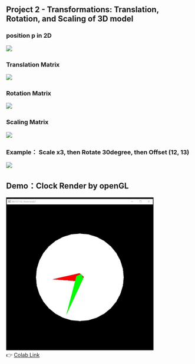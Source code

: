 ## Project 2 - Transformations: Translation, Rotation, and Scaling of 3D model

### position p in 2D
<img src="https://latex.codecogs.com/svg.latex?\Large&space;\begin{bmatrix}x\\y\\1\end{bmatrix}" />

### Translation Matrix
<img src="https://latex.codecogs.com/svg.latex?\Large&space;\begin{bmatrix}1&0&T_x\\0&1&T_y\\0&0&1\end{bmatrix}" />

### Rotation Matrix
<img src="https://latex.codecogs.com/svg.latex?\Large&space;\begin{bmatrix}\cos(\theta)&\cos(\theta+\frac{\pi}{2})&0\\\sin(\theta)&\sin(\theta+\frac{\pi}{2})&0\\0&0&1\end{bmatrix}" />

### Scaling Matrix
<img src="https://latex.codecogs.com/svg.latex?\Large&space;\begin{bmatrix}S_x&0&0\\0&S_y&0\\0&0&1\end{bmatrix}" />

### Example： Scale x3, then Rotate 30degree, then Offset (12, 13)
<img src="https://latex.codecogs.com/svg.latex?\Large&space;\begin{bmatrix}x'\\y'\\1\end{bmatrix}=\begin{bmatrix}1&0&12\\0&1&13\\0&0&1\end{bmatrix}\begin{bmatrix}\cos(30\degree)&\cos(120\degree)&0\\\sin(30\degree)&\sin(120\degree)&0\\0&0&1\end{bmatrix}\begin{bmatrix}3&0&0\\0&3&0\\0&0&1\end{bmatrix}\begin{bmatrix}x\\y\\1\end{bmatrix}" />



## Demo：Clock Render by openGL
<img src="image/clock.gif" width=400><br>
👉 [Colab Link](https://colab.research.google.com/github/majaja068/Computer_Graphics/blob/main/Project2/ClockByOpenGL.ipynb)
